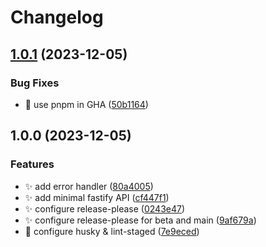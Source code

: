# Changelog

## [1.0.1](https://github.com/laruiss/template-monorepo/compare/v1.0.0...v1.0.1) (2023-12-05)


### Bug Fixes

* :construction_worker: use pnpm in GHA ([50b1164](https://github.com/laruiss/template-monorepo/commit/50b11648790603423165aa6a11b3e9af0aac3859))

## 1.0.0 (2023-12-05)


### Features

* :sparkles: add error handler ([80a4005](https://github.com/laruiss/template-monorepo/commit/80a400560210a411596a3d5ab615d46fe20ea1be))
* :sparkles: add minimal fastify API ([cf447f1](https://github.com/laruiss/template-monorepo/commit/cf447f15fa11fa4d1f62aba42d165869947f8a05))
* :sparkles: configure release-please ([0243e47](https://github.com/laruiss/template-monorepo/commit/0243e47f666534f556290489e1fc20789454e248))
* :sparkles: configure release-please for beta and main ([9af679a](https://github.com/laruiss/template-monorepo/commit/9af679abb1eb0ebad4a309ed62056a18c2d9ac00))
* :wrench: configure husky & lint-staged ([7e9eced](https://github.com/laruiss/template-monorepo/commit/7e9eced5b89ba39cfefcd9d77785b58f0507df2c))
